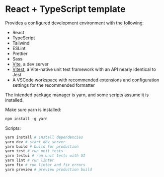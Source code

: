 # React + TypeScript template

Provides a configured development environment with the following:

- React
- TypeScript
- Tailwind
- ESLint
- Prettier
- Sass
- [Vite](https://vitejs.dev/guide/why.html), a dev server
- [Vitest](https://vitest.dev/guide/why.html), a Vite-native unit test framework with an API nearly identical to Jest
- A VSCode workspace with recommended extensions and configuration settings for the recommended formatter

The intended package manager is yarn, and some scripts assume it is installed.

Make sure yarn is installed:

```powershell
npm install -g yarn
```

Scripts:

```powershell
yarn install # install dependencies
yarn dev # start dev server
yarn build # build for production
yarn test # run unit tests
yarn testui # run unit tests with UI
yarn lint # run linter
yarn fix # run linter and fix errors
yarn preview # preview production build
```
